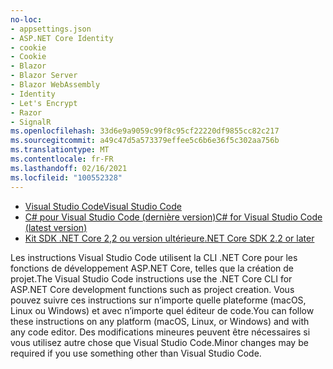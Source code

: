 ```yaml
---
no-loc:
- appsettings.json
- ASP.NET Core Identity
- cookie
- Cookie
- Blazor
- Blazor Server
- Blazor WebAssembly
- Identity
- Let's Encrypt
- Razor
- SignalR
ms.openlocfilehash: 33d6e9a9059c99f8c95cf22220df9855cc82c217
ms.sourcegitcommit: a49c47d5a573379effee5c6b6e36f5c302aa756b
ms.translationtype: MT
ms.contentlocale: fr-FR
ms.lasthandoff: 02/16/2021
ms.locfileid: "100552328"
---
```

* [<span data-ttu-id="a48ec-101">Visual Studio Code</span><span class="sxs-lookup"><span data-stu-id="a48ec-101">Visual Studio Code</span></span>](https://code.visualstudio.com/download)
* [<span data-ttu-id="a48ec-102">C# pour Visual Studio Code (dernière version)</span><span class="sxs-lookup"><span data-stu-id="a48ec-102">C# for Visual Studio Code (latest version)</span></span>](https://marketplace.visualstudio.com/items?itemName=ms-dotnettools.csharp)
* [<span data-ttu-id="a48ec-103">Kit SDK .NET Core 2,2 ou version ultérieure</span><span class="sxs-lookup"><span data-stu-id="a48ec-103">.NET Core SDK 2.2 or later</span></span>](https://dotnet.microsoft.com/download/dotnet-core)

<span data-ttu-id="a48ec-104">Les instructions Visual Studio Code utilisent la CLI .NET Core pour les fonctions de développement ASP.NET Core, telles que la création de projet.</span><span class="sxs-lookup"><span data-stu-id="a48ec-104">The Visual Studio Code instructions use the .NET Core CLI for ASP.NET Core development functions such as project creation.</span></span> <span data-ttu-id="a48ec-105">Vous pouvez suivre ces instructions sur n’importe quelle plateforme (macOS, Linux ou Windows) et avec n’importe quel éditeur de code.</span><span class="sxs-lookup"><span data-stu-id="a48ec-105">You can follow these instructions on any platform (macOS, Linux, or Windows) and with any code editor.</span></span> <span data-ttu-id="a48ec-106">Des modifications mineures peuvent être nécessaires si vous utilisez autre chose que Visual Studio Code.</span><span class="sxs-lookup"><span data-stu-id="a48ec-106">Minor changes may be required if you use something other than Visual Studio Code.</span></span>
